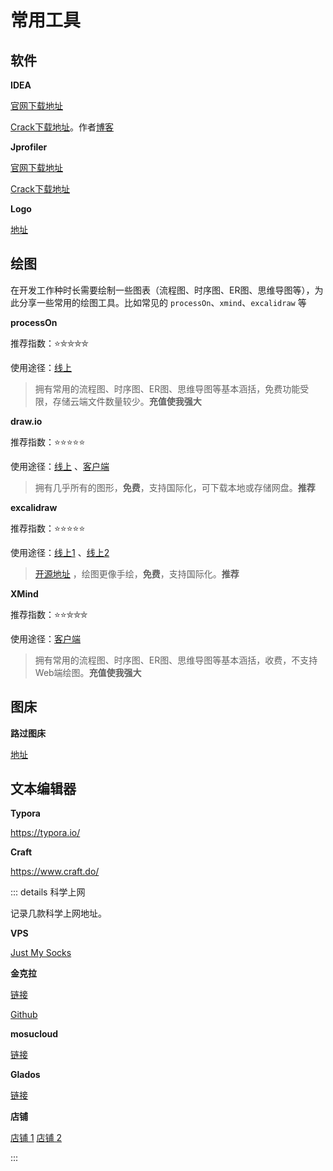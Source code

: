 # 常用工具

## 软件

**IDEA**

[官网下载地址](https://www.jetbrains.com/zh-cn/idea/)

[Crack下载地址](https://softoroom.org/ptopic87788.html)。作者[博客](https://zhile.io/)

**Jprofiler**

[官网下载地址](https://www.ej-technologies.com/download/jprofiler/files)

[Crack下载地址](https://softoroom.org/ptopic87788.html)

**Logo**

[地址](https://www.logoly.pro/#/)

## 绘图

在开发工作种时长需要绘制一些图表（流程图、时序图、ER图、思维导图等），为此分享一些常用的绘图工具。比如常见的 `processOn`、`xmind`、`excalidraw` 等

**processOn**

推荐指数：⭐⛤⛤⛤⛤

使用途径：[线上](https://www.processon.com/)

> 拥有常用的流程图、时序图、ER图、思维导图等基本涵括，免费功能受限，存储云端文件数量较少。**充值使我强大**

**draw.io**

推荐指数：⭐⭐⭐⭐⭐

使用途径：[线上](https://app.diagrams.net/) 、[客户端](https://github.com/jgraph/drawio-desktop)

> 拥有几乎所有的图形，**免费**，支持国际化，可下载本地或存储网盘。**推荐**

**excalidraw**

推荐指数：⭐⭐⭐⭐⭐

使用途径：[线上1](https://board.oktangle.com/) 、[线上2](https://excalidraw.com/)

> [开源地址](https://github.com/excalidraw/excalidraw) ，绘图更像手绘，**免费**，支持国际化。**推荐**

**XMind**

推荐指数：⭐⭐⛤⛤⛤

使用途径：[客户端](https://www.xmind.cn/download/)

> 拥有常用的流程图、时序图、ER图、思维导图等基本涵括，收费，不支持Web端绘图。**充值使我强大**

## 图床

**路过图床**

[地址](https://imgtu.com/)

## 文本编辑器

**Typora**

https://typora.io/

**Craft**

https://www.craft.do/

::: details 科学上网

记录几款科学上网地址。

**VPS**

[Just My Socks](https://justmysocks.net/)

**金克拉**

[链接](https://jinkela.bar/auth/register?code=SlJB)

[Github](https://github.com/layonhands/jinkela)

**mosucloud**

[链接](https://aff.mosucloud.host/aff.php?aff=1499)

**Glados**

[链接](https://glados.network/)

**店铺**

[店铺 1](https://buy.aneeo.com)
[店铺 2](https://tsubakitokanako.xyz)

:::